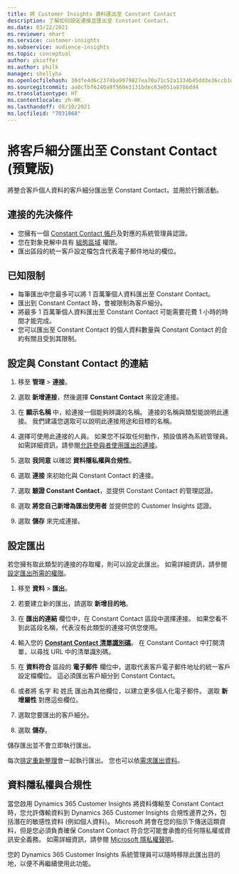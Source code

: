 ```yaml
---
title: 將 Customer Insights 資料匯出至 Constant Contact
description: 了解如何設定連接並匯出至 Constant Contact。
ms.date: 03/22/2021
ms.reviewer: mhart
ms.service: customer-insights
ms.subservice: audience-insights
ms.topic: conceptual
author: pkieffer
ms.author: philk
manager: shellyha
ms.openlocfilehash: 30dfe4d6c2374ba9979827ea70a71c52a1334b45dd3e36ccb1de90fae0c61ad9
ms.sourcegitcommit: aa0cfbf6240a9f560e3131bdec63e051a8786dd4
ms.translationtype: HT
ms.contentlocale: zh-HK
ms.lasthandoff: 08/10/2021
ms.locfileid: "7031868"
---
```

# <a name="export-segments-to-constant-contact-preview"></a>將客戶細分匯出至 Constant Contact (預覽版)

將整合客戶個人資料的客戶細分匯出至 Constant Contact，並用於行銷活動。 

## <a name="prerequisites-for-a-connection"></a>連接的先決條件

-   您擁有一個 [Constant Contact 帳戶](https://www.constantcontact.com/account-home)及對應的系統管理員認證。
-   您在對象見解中具有 [組態區域](segments.md) 權限。
-   匯出區段的統一客戶設定檔包含代表電子郵件地址的欄位。

## <a name="known-limitations"></a>已知限制

- 每筆匯出中您最多可以將 1 百萬筆個人資料匯出至 Constant Contact。
- 匯出到 Constant Contact 時，會被限制為客戶細分。
- 將最多 1 百萬筆個人資料匯出至 Constant Contact 可能需要花費 1 小時的時間才能完成。 
- 您可以匯出至 Constant Contact 的個人資料數量與 Constant Contact 的合約有關且受到其限制。

## <a name="set-up-connection-to-constant-contact"></a>設定與 Constant Contact 的連結

1. 移至 **管理** > **連接**。

1. 選取 **新增連接**，然後選擇 **Constant Contact** 來設定連接。

1. 在 **顯示名稱** 中，給連接一個能夠辨識的名稱。 連接的名稱與類型能說明此連接。 我們建議您選取可以說明此連接用途和目標的名稱。

1. 選擇可使用此連接的人員。 如果您不採取任何動作，預設值將為系統管理員。 如需詳細資訊，請參閱[允許參與者使用匯出的連接](connections.md#allow-contributors-to-use-a-connection-for-exports)。

1. 選取 **我同意** 以確認 **資料隱私權與合規性**。

1. 選取 **連接** 來初始化與 Constant Contact 的連接。

1. 選取 **驗證 Constant Contact**，並提供 Constant Contact 的管理認證。 

1. 選取 **將您自己新增為匯出使用者** 並提供您的 Customer Insights 認證。

1. 選取 **儲存** 來完成連接。

## <a name="configure-an-export"></a>設定匯出

若您擁有取此類型的連接的存取權，則可以設定此匯出。 如需詳細資訊，請參閱[設定匯出所需的權限](export-destinations.md#set-up-a-new-export)。

1. 移至 **資料** > **匯出**。

1. 若要建立新的匯出，請選取 **新增目的地**。

1. 在 **匯出的連結** 欄位中，在 Constant Contact 區段中選擇連接。 如果您看不到此區段名稱，代表沒有此類型的連接可供您使用。

1. 輸入您的 [**Constant Contact 清單識別碼**](https://app.constantcontact.com/pages/contacts/ui#lists)。 在 Constant Contact 中打開清單，以尋找 URL 中的清單識別碼。

1. 在 **資料符合** 區段的 **電子郵件** 欄位中，選取代表客戶電子郵件地址的統一客戶設定檔欄位。 這必須匯出客戶細分到 Constant Contact。

1. 或者將 名字 和 姓氏 匯出為其他欄位，以建立更多個人化電子郵件。 選取 **新增屬性** 對應這些欄位。

1. 選取您要匯出的客戶細分。

1. 選取 **儲存**。

儲存匯出並不會立即執行匯出。

每次[排定重新整理](system.md#schedule-tab)會一起執行匯出。 您也可以依[需求匯出資料](export-destinations.md#run-exports-on-demand)。 


## <a name="data-privacy-and-compliance"></a>資料隱私權與合規性

當您啟用 Dynamics 365 Customer Insights 將資料傳輸至 Constant Contact 時，您允許傳輸資料到 Dynamics 365 Customer Insights 合規性邊界之外，包括潛在的敏感性資料 (例如個人資料)。 Microsoft 將會在您的指示下傳送這類資料，但是您必須負責確保 Constant Contact 符合您可能會承擔的任何隱私權或資訊安全義務。 如需詳細資訊，請參閱 [Microsoft 隱私權聲明](https://go.microsoft.com/fwlink/?linkid=396732)。

您的 Dynamics 365 Customer Insights 系統管理員可以隨時移除此匯出目的地，以便不再繼續使用此功能。

